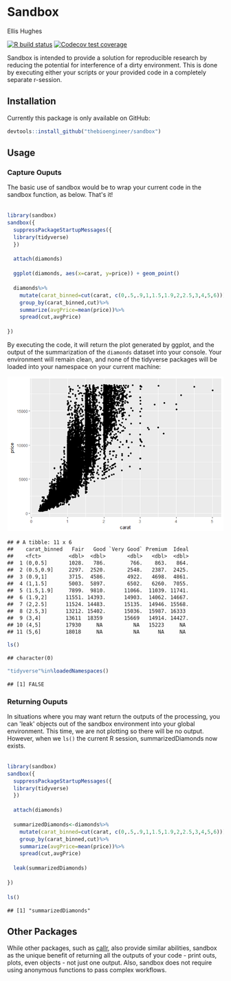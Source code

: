 Sandbox
================
Ellis Hughes

<!-- badges: start -->
[![R build status](https://github.com/thebioengineer/sandbox/workflows/R-CMD-check/badge.svg)](https://github.com/thebioengineer/sandbox/actions)
[![Codecov test coverage](https://codecov.io/gh/thebioengineer/sandbox/branch/master/graph/badge.svg)](https://codecov.io/gh/thebioengineer/sandbox?branch=master)
<!-- badges: end -->


Sandbox is intended to provide a solution for reproducible research by reducing the potential for interference of a dirty environment. This is done by executing either your scripts or your provided code in a completely separate r-session.

## Installation


Currently this package is only available on GitHub:
``` r
devtools::install_github("thebioengineer/sandbox")
```

## Usage


### Capture Ouputs

The basic use of sandbox would be to wrap your current code in the sandbox function, as below. That's it!

``` r

library(sandbox)
sandbox({
  suppressPackageStartupMessages({
  library(tidyverse)
  })
  
  attach(diamonds)
  
  ggplot(diamonds, aes(x=carat, y=price)) + geom_point()
  
  diamonds%>%
    mutate(carat_binned=cut(carat, c(0,.5,.9,1,1.5,1.9,2,2.5,3,4,5,6)))%>%
    group_by(carat_binned,cut)%>%
    summarize(avgPrice=mean(price))%>%
    spread(cut,avgPrice)
  
})
```

By executing the code, it will return the plot generated by ggplot, and the output of the summarization of the `diamonds` dataset into your console. Your environment will remain clean, and none of the tidyverse packages will be loaded into your namespace on your current machine:

![](inst/README/sandbox_files/figure-markdown_github/sandbox-1.png)

    ## # A tibble: 11 x 6
    ##    carat_binned   Fair   Good `Very Good` Premium  Ideal
    ##    <fct>         <dbl>  <dbl>       <dbl>   <dbl>  <dbl>
    ##  1 (0,0.5]       1028.   786.        766.    863.   864.
    ##  2 (0.5,0.9]     2297.  2520.       2548.   2387.  2425.
    ##  3 (0.9,1]       3715.  4586.       4922.   4698.  4861.
    ##  4 (1,1.5]       5003.  5897.       6502.   6260.  7055.
    ##  5 (1.5,1.9]     7899.  9810.      11066.  11039. 11741.
    ##  6 (1.9,2]      11551. 14393.      14903.  14062. 14667.
    ##  7 (2,2.5]      11524. 14483.      15135.  14946. 15568.
    ##  8 (2.5,3]      13212. 15402.      15036.  15987. 16333 
    ##  9 (3,4]        13611  18359       15669   14914. 14427.
    ## 10 (4,5]        17930     NA          NA   15223     NA 
    ## 11 (5,6]        18018     NA          NA      NA     NA


``` r
ls()
```

    ## character(0)

``` r
"tidyverse"%in%loadedNamespaces()
```

    ## [1] FALSE




### Returning Ouputs

In situations where you may want return the outputs of the processing, you can 'leak' objects out of the sandbox environment into your global environment. This time, we are not plotting so there will be no output. However, when we `ls()` the current R session, summarizedDiamonds now exists.

``` r

library(sandbox)
sandbox({
  suppressPackageStartupMessages({
  library(tidyverse)
  })
  
  attach(diamonds)
  
  summarizedDiamonds<-diamonds%>%
    mutate(carat_binned=cut(carat, c(0,.5,.9,1,1.5,1.9,2,2.5,3,4,5,6)))%>%
    group_by(carat_binned,cut)%>%
    summarize(avgPrice=mean(price))%>%
    spread(cut,avgPrice)
    
  leak(summarizedDiamonds)
  
})

ls()
```

    ## [1] "summarizedDiamonds"

## Other Packages

While other packages, such as [callr](https://github.com/r-lib/callr), also provide similar abilities, sandbox as the unique benefit of returning all the outputs of your code - print outs, plots, even objects -  not just one output. Also, sandbox does not require using anonymous functions to pass complex workflows.